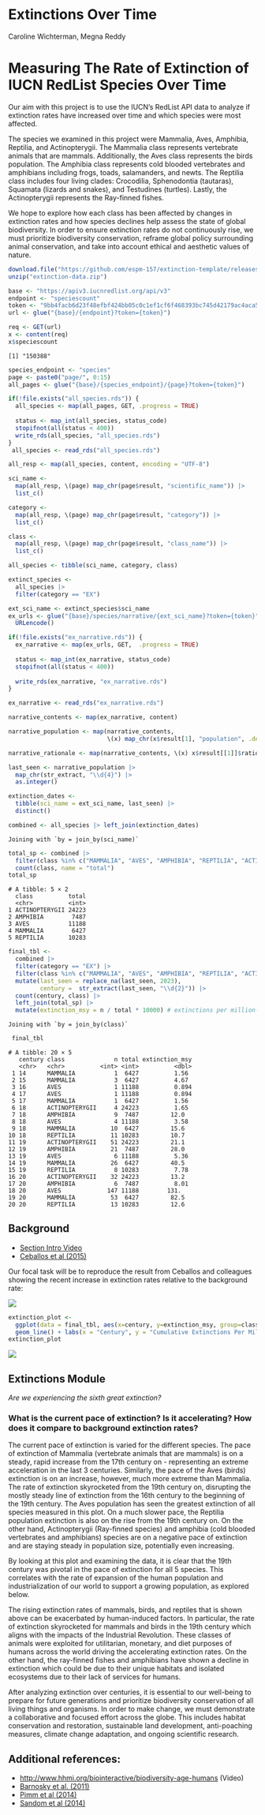 Extinctions Over Time
================
Caroline Wichterman, Megna Reddy

# Measuring The Rate of Extinction of IUCN RedList Species Over Time

Our aim with this project is to use the IUCN’s RedList API data to
analyze if extinction rates have increased over time and which species
were most affected.

The species we examined in this project were Mammalia, Aves, Amphibia,
Reptilia, and Actinopterygii. The Mammalia class represents vertebrate
animals that are mammals. Additionally, the Aves class represents the
birds population. The Amphibia class represents cold blooded vertebrates
and amphibians including frogs, toads, salamanders, and newts. The
Reptilia class includes four living clades: Crocodilia, Sphenodontia
(tautaras), Squamata (lizards and snakes), and Testudines (turtles).
Lastly, the Actinopterygii represents the Ray-finned fishes.

We hope to explore how each class has been affected by changes in
extinction rates and how species declines help assess the state of
global biodiversity. In order to ensure extinction rates do not
continuously rise, we must prioritize biodiversity conservation, reframe
global policy surrounding animal conservation, and take into account
ethical and aesthetic values of nature.

``` r
download.file("https://github.com/espm-157/extinction-template/releases/download/data2.0/extinction-data.zip", "extinction-data.zip")
unzip("extinction-data.zip")
```

``` r
base <- "https://apiv3.iucnredlist.org/api/v3"
endpoint <- "speciescount"
token <- "9bb4facb6d23f48efbf424bb05c0c1ef1cf6f468393bc745d42179ac4aca5fee"
url <- glue("{base}/{endpoint}?token={token}")

req <- GET(url)
x <- content(req)
x$speciescount
```

    [1] "150388"

``` r
species_endpoint <- "species"
page <- paste0("page/", 0:15)
all_pages <- glue("{base}/{species_endpoint}/{page}?token={token}")
```

``` r
if(!file.exists("all_species.rds")) {
  all_species <- map(all_pages, GET, .progress = TRUE)
  
  status <- map_int(all_species, status_code)
  stopifnot(all(status < 400))
  write_rds(all_species, "all_species.rds")
}
 all_species <- read_rds("all_species.rds")
```

``` r
all_resp <- map(all_species, content, encoding = "UTF-8")
```

``` r
sci_name <-
  map(all_resp, \(page) map_chr(page$result, "scientific_name")) |>
  list_c()

category <-
  map(all_resp, \(page) map_chr(page$result, "category")) |>
  list_c()

class <- 
  map(all_resp, \(page) map_chr(page$result, "class_name")) |>
  list_c()

all_species <- tibble(sci_name, category, class)
```

``` r
extinct_species <-
  all_species |>
  filter(category == "EX")
```

``` r
ext_sci_name <- extinct_species$sci_name
ex_urls <- glue("{base}/species/narrative/{ext_sci_name}?token={token}") |>
  URLencode()
```

``` r
if(!file.exists("ex_narrative.rds")) {
  ex_narrative <- map(ex_urls, GET,  .progress = TRUE)
  
  status <- map_int(ex_narrative, status_code)
  stopifnot(all(status < 400))
  
  write_rds(ex_narrative, "ex_narrative.rds")
}

ex_narrative <- read_rds("ex_narrative.rds")
```

``` r
narrative_contents <- map(ex_narrative, content)

narrative_population <- map(narrative_contents, 
                            \(x) map_chr(x$result[1], "population", .default = ""))

narrative_rationale <- map(narrative_contents, \(x) x$result[[1]]$rationale)
```

``` r
last_seen <- narrative_population |> 
  map_chr(str_extract, "\\d{4}") |> 
  as.integer()
```

``` r
extinction_dates <- 
  tibble(sci_name = ext_sci_name, last_seen) |> 
  distinct()

combined <- all_species |> left_join(extinction_dates)
```

    Joining with `by = join_by(sci_name)`

``` r
total_sp <- combined |> 
  filter(class %in% c("MAMMALIA", "AVES", "AMPHIBIA", "REPTILIA", "ACTINOPTERYGII")) |>
  count(class, name = "total")
total_sp
```

    # A tibble: 5 × 2
      class          total
      <chr>          <int>
    1 ACTINOPTERYGII 24223
    2 AMPHIBIA        7487
    3 AVES           11188
    4 MAMMALIA        6427
    5 REPTILIA       10283

``` r
final_tbl <- 
  combined |> 
  filter(category == "EX") |>
  filter(class %in% c("MAMMALIA", "AVES", "AMPHIBIA", "REPTILIA", "ACTINOPTERYGII")) |>
  mutate(last_seen = replace_na(last_seen, 2023),
         century =  str_extract(last_seen, "\\d{2}")) |>
  count(century, class) |> 
  left_join(total_sp) |>
  mutate(extinction_msy = n / total * 10000) # extinctions per million-species-years
```

    Joining with `by = join_by(class)`

``` r
 final_tbl 
```

    # A tibble: 20 × 5
       century class              n total extinction_msy
       <chr>   <chr>          <int> <int>          <dbl>
     1 14      MAMMALIA           1  6427          1.56 
     2 15      MAMMALIA           3  6427          4.67 
     3 16      AVES               1 11188          0.894
     4 17      AVES               1 11188          0.894
     5 17      MAMMALIA           1  6427          1.56 
     6 18      ACTINOPTERYGII     4 24223          1.65 
     7 18      AMPHIBIA           9  7487         12.0  
     8 18      AVES               4 11188          3.58 
     9 18      MAMMALIA          10  6427         15.6  
    10 18      REPTILIA          11 10283         10.7  
    11 19      ACTINOPTERYGII    51 24223         21.1  
    12 19      AMPHIBIA          21  7487         28.0  
    13 19      AVES               6 11188          5.36 
    14 19      MAMMALIA          26  6427         40.5  
    15 19      REPTILIA           8 10283          7.78 
    16 20      ACTINOPTERYGII    32 24223         13.2  
    17 20      AMPHIBIA           6  7487          8.01 
    18 20      AVES             147 11188        131.   
    19 20      MAMMALIA          53  6427         82.5  
    20 20      REPTILIA          13 10283         12.6  

## Background

- [Section Intro Video](https://youtu.be/QsH6ytm89GI)
- [Ceballos et al (2015)](http://doi.org/10.1126/sciadv.1400253)

Our focal task will be to reproduce the result from Ceballos and
colleagues showing the recent increase in extinction rates relative to
the background rate:

![](https://espm-157.carlboettiger.info/img/extinctions.jpg)

``` r
extinction_plot <-
  ggplot(data = final_tbl, aes(x=century, y=extinction_msy, group=class, color=class)) +
  geom_line() + labs(x = "Century", y = "Cumulative Extinctions Per Millions of Species Per Century", title = "Species Extinction Over Time (14th century-Present)")
extinction_plot
```

![](extinction-assignment_files/figure-gfm/unnamed-chunk-16-1.png)<!-- -->

## Extinctions Module

*Are we experiencing the sixth great extinction?*

### What is the current pace of extinction? Is it accelerating? How does it compare to background extinction rates?

The current pace of extinction is varied for the different species. The
pace of extinction of Mammalia (vertebrate animals that are mammals) is
on a steady, rapid increase from the 17th century on - representing an
extreme acceleration in the last 3 centuries. Similarly, the pace of the
Aves (birds) extinction is on an increase, however, much more extreme
than Mammalia. The rate of extinction skyrocketed from the 19th century
on, disrupting the mostly steady line of extinction from the 16th
century to the beginning of the 19th century. The Aves population has
seen the greatest extinction of all species measured in this plot. On a
much slower pace, the Reptilia population extinction is also on the rise
from the 19th century on. On the other hand, Actinopterygii (Ray-finned
species) and amphibia (cold blooded vertebrates and amphibians) species
are on a negative pace of extinction and are staying steady in
population size, potentially even increasing.

By looking at this plot and examining the data, it is clear that the
19th century was pivotal in the pace of extinction for all 5 species.
This correlates with the rate of expansion of the human population and
industrialization of our world to support a growing population, as
explored below.

The rising extinction rates of mammals, birds, and reptiles that is
shown above can be exacerbated by human-induced factors. In particular,
the rate of extinction skyrocketed for mammals and birds in the 19th
century which aligns with the impacts of the Industrial Revolution.
These classes of animals were exploited for utilitarian, monetary, and
diet purposes of humans across the world driving the accelerating
extinction rates. On the other hand, the ray-finned fishes and
amphibians have shown a decline in extinction which could be due to
their unique habitats and isolated ecosystems due to their lack of
services for humans.

After analyzing extinction over centuries, it is essential to our
well-being to prepare for future generations and prioritize biodiversity
conservation of all living things and organisms. In order to make
change, we must demonstrate a collaborative and focused effort across
the globe. This includes habitat conservation and restoration,
sustainable land development, anti-poaching measures, climate change
adaptation, and ongoing scientific research.

## Additional references:

- <http://www.hhmi.org/biointeractive/biodiversity-age-humans> (Video)
- [Barnosky et al. (2011)](http://doi.org/10.1038/nature09678)
- [Pimm et al (2014)](http://doi.org/10.1126/science.1246752)
- [Sandom et al (2014)](http://dx.doi.org/10.1098/rspb.2013.3254)
